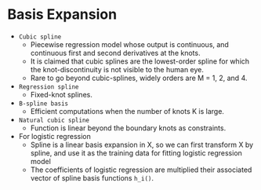 # Basis Expansion

- `Cubic spline`
  - Piecewise regression model whose output is continuous, and continuous first and second derivatives at the knots.
  - It is claimed that cubic splines are the lowest-order spline for which the knot-discontinuity is not visible to the 
    human eye.
  - Rare to go beyond cubic-splines, widely orders are M = 1, 2, and 4.
- `Regression spline`
  - Fixed-knot splines.
- `B-spline basis`
  - Efficient computations when the number of knots K is large.
- `Natural cubic spline`
  - Function is linear beyond the boundary knots as constraints.
- For logistic regression
  - Spline is a linear basis expansion in X, so we can first transform X by spline, and use it as the training data for
    fitting logistic regression model
  - The coefficients of logistic regression are multiplied their associated vector of spline basis functions `h_i()`.
